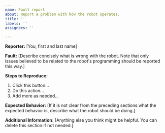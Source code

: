 ```yaml
---
name: Fault report
about: Report a problem with how the robot operates.
title: ''
labels: ''
assignees: ''

---
```


**Reporter:** [You, first and last name]

**Fault:**
[Describe concisely what is wrong with the robot. Note that only issues believed to be related to the robot's programming should be reported this way.]

**Steps to Reproduce:**
1. Click this button...
2. Do this action...
3. Add more as needed...

**Expected Behavior:**
[If it is not clear from the preceding sections what the expected behavior is, describe what the robot should be doing.]

**Additional Information:**
[Anything else you think might be helpful. You can delete this section if not needed.]
